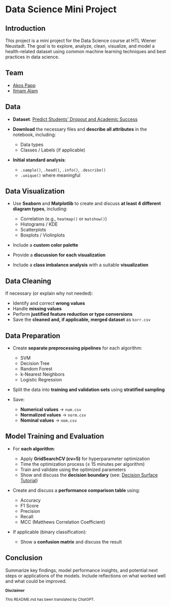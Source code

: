 # Data Science Mini Project

## Introduction

This project is a mini project for the Data Science course at HTL Wiener Neustadt. The goal is to explore, analyze, clean, visualize, and model a health-related dataset using common machine learning techniques and best practices in data science.

## Team

* [Akos Papp](https://github.com/PPAPSONKA)
* [Itmam Alam](https://github.com/itmam07)

## Data

* **Dataset**: [Predict Students' Dropout and Academic Success](https://archive.ics.uci.edu/dataset/697/predict+students+dropout+and+academic+success) 
* **Download** the necessary files and **describe all attributes** in the notebook, including:

  * Data types
  * Classes / Labels (if applicable)
* **Initial standard analysis**:

  * `.sample()`, `.head()`, `.info()`, `.describe()`
  * `.unique()` where meaningful


## Data Visualization

* Use **Seaborn** and **Matplotlib** to create and discuss **at least 4 different diagram types**, including:

  * Correlation (e.g., `heatmap()` or `matshow()`)
  * Histograms / KDE
  * Scatterplots
  * Boxplots / Violinplots
* Include a **custom color palette**
* Provide a **discussion for each visualization**
* Include a **class imbalance analysis** with a suitable **visualization**

## Data Cleaning

If necessary (or explain why not needed):

* Identify and correct **wrong values**
* Handle **missing values**
* Perform **justified feature reduction or type conversions**
* Save the **cleaned and, if applicable, merged dataset** as `korr.csv`

## Data Preparation

* Create **separate preprocessing pipelines** for each algorithm:

  * SVM
  * Decision Tree
  * Random Forest
  * k-Nearest Neighbors
  * Logistic Regression
* Split the data into **training and validation sets** using **stratified sampling**
* Save:

  * **Numerical values** → `num.csv`
  * **Normalized values** → `norm.csv`
  * **Nominal values** → `nom.csv`


## Model Training and Evaluation

* For **each algorithm**:

  * Apply **GridSearchCV (cv=5)** for hyperparameter optimization
  * Time the optimization process (≤ 15 minutes per algorithm)
  * Train and validate using the optimized parameters
  * Show and discuss the **decision boundary** (see: [Decision Surface Tutorial](https://data-science-crashkurs.de/chapters/kapitel_07.html#id2))
* Create and discuss a **performance comparison table** using:

  * Accuracy
  * F1 Score
  * Precision
  * Recall
  * MCC (Matthews Correlation Coefficient)
* If applicable (binary classification):

  * Show a **confusion matrix** and discuss the result

## Conclusion

Summarize key findings, model performance insights, and potential next steps or applications of the models. Include reflections on what worked well and what could be improved.

<small>**Disclaimer**</small>

<small>This README.md has been translated by ChatGPT.</small>
